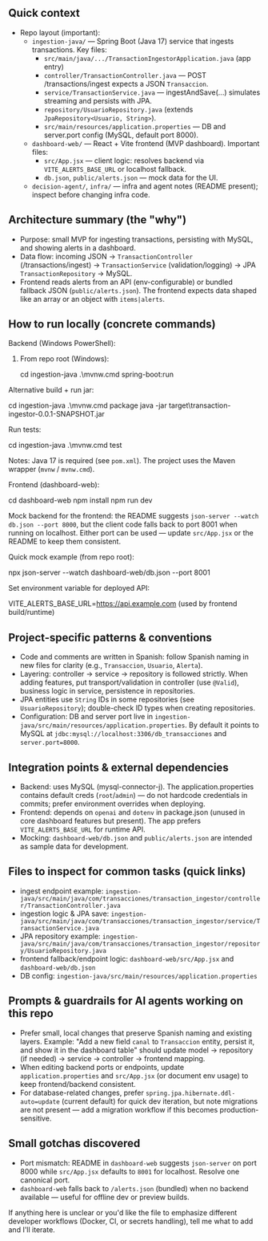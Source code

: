 ## Quick context

- Repo layout (important):
  - `ingestion-java/` — Spring Boot (Java 17) service that ingests transactions. Key files:
    - `src/main/java/.../TransactionIngestorApplication.java` (app entry)
    - `controller/TransactionController.java` — POST /transactions/ingest expects a JSON `Transaccion`.
    - `service/TransactionService.java` — ingestAndSave(...) simulates streaming and persists with JPA.
    - `repository/UsuarioRepository.java` (extends `JpaRepository<Usuario, String>`).
    - `src/main/resources/application.properties` — DB and server.port config (MySQL, default port 8000).
  - `dashboard-web/` — React + Vite frontend (MVP dashboard). Important files:
    - `src/App.jsx` — client logic: resolves backend via `VITE_ALERTS_BASE_URL` or localhost fallback.
    - `db.json`, `public/alerts.json` — mock data for the UI.
  - `decision-agent/`, `infra/` — infra and agent notes (README present); inspect before changing infra code.

## Architecture summary (the "why")

- Purpose: small MVP for ingesting transactions, persisting with MySQL, and showing alerts in a dashboard.
- Data flow: incoming JSON -> `TransactionController` (/transactions/ingest) -> `TransactionService` (validation/logging) -> JPA `TransactionRepository` -> MySQL.
- Frontend reads alerts from an API (env-configurable) or bundled fallback JSON (`public/alerts.json`). The frontend expects data shaped like an array or an object with `items|alerts`.

## How to run locally (concrete commands)

Backend (Windows PowerShell):

1) From repo root (Windows):

   cd ingestion-java
   .\mvnw.cmd spring-boot:run

Alternative build + run jar:

   cd ingestion-java
   .\mvnw.cmd package
   java -jar target\transaction-ingestor-0.0.1-SNAPSHOT.jar

Run tests:

   cd ingestion-java
   .\mvnw.cmd test

Notes: Java 17 is required (see `pom.xml`). The project uses the Maven wrapper (`mvnw` / `mvnw.cmd`).

Frontend (dashboard-web):

   cd dashboard-web
   npm install
   npm run dev

Mock backend for the frontend: the README suggests `json-server --watch db.json --port 8000`, but the client code falls back to port 8001 when running on localhost. Either port can be used — update `src/App.jsx` or the README to keep them consistent.

Quick mock example (from repo root):

   npx json-server --watch dashboard-web/db.json --port 8001

Set environment variable for deployed API:

   VITE_ALERTS_BASE_URL=https://api.example.com  (used by frontend build/runtime)

## Project-specific patterns & conventions

- Code and comments are written in Spanish: follow Spanish naming in new files for clarity (e.g., `Transaccion`, `Usuario`, `Alerta`).
- Layering: controller -> service -> repository is followed strictly. When adding features, put transport/validation in controller (use `@Valid`), business logic in service, persistence in repositories.
- JPA entities use `String` IDs in some repositories (see `UsuarioRepository`); double-check ID types when creating repositories.
- Configuration: DB and server port live in `ingestion-java/src/main/resources/application.properties`. By default it points to MySQL at `jdbc:mysql://localhost:3306/db_transacciones` and `server.port=8000`.

## Integration points & external dependencies

- Backend: uses MySQL (mysql-connector-j). The application.properties contains default creds (`root`/`admin`) — do not hardcode credentials in commits; prefer environment overrides when deploying.
- Frontend: depends on `openai` and `dotenv` in package.json (unused in core dashboard features but present). The app prefers `VITE_ALERTS_BASE_URL` for runtime API.
- Mocking: `dashboard-web/db.json` and `public/alerts.json` are intended as sample data for development.

## Files to inspect for common tasks (quick links)

- ingest endpoint example: `ingestion-java/src/main/java/com/transacciones/transaction_ingestor/controller/TransactionController.java`
- ingestion logic & JPA save: `ingestion-java/src/main/java/com/transacciones/transaction_ingestor/service/TransactionService.java`
- JPA repository example: `ingestion-java/src/main/java/com/transacciones/transaction_ingestor/repository/UsuarioRepository.java`
- frontend fallback/endpoint logic: `dashboard-web/src/App.jsx` and `dashboard-web/db.json`
- DB config: `ingestion-java/src/main/resources/application.properties`

## Prompts & guardrails for AI agents working on this repo

- Prefer small, local changes that preserve Spanish naming and existing layers. Example: "Add a new field `canal` to `Transaccion` entity, persist it, and show it in the dashboard table" should update model -> repository (if needed) -> service -> controller -> frontend mapping.
- When editing backend ports or endpoints, update `application.properties` and `src/App.jsx` (or document env usage) to keep frontend/backend consistent.
- For database-related changes, prefer `spring.jpa.hibernate.ddl-auto=update` (current default) for quick dev iteration, but note migrations are not present — add a migration workflow if this becomes production-sensitive.

## Small gotchas discovered

- Port mismatch: README in `dashboard-web` suggests `json-server` on port 8000 while `src/App.jsx` defaults to `8001` for localhost. Resolve one canonical port.
- `dashboard-web` falls back to `/alerts.json` (bundled) when no backend available — useful for offline dev or preview builds.

If anything here is unclear or you'd like the file to emphasize different developer workflows (Docker, CI, or secrets handling), tell me what to add and I'll iterate.
